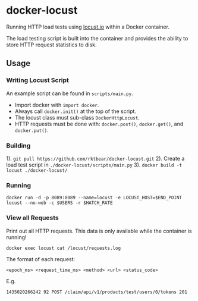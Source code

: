 # docker-locust

Running HTTP load tests using [locust.io](http://locust.io) within a Docker container.

The load testing script is built into the container and provides the ability to 
store HTTP request statistics to disk.

## Usage

### Writing Locust Script

An example script can be found in `scripts/main.py`.

* Import docker with `import docker`.
* Always call `docker.init()` at the top of the script.
* The locust class must sub-class `DockerHttpLocust`.
* HTTP requests must be done with: `docker.post()`, `docker.get()`, and `docker.put()`.

### Building 

1). `git pull https://github.com/rktbear/docker-locust.git`
2). Create a load test script in `./docker-locust/scripts/main.py`
3). `docker build -t locust ./docker-locust/`

### Running

`docker run -d -p 8089:8089 --name=locust -e LOCUST_HOST=$END_POINT locust --no-web -c $USERS -r $HATCH_RATE`

### View all Requests

Print out all HTTP requests. This data is only available while the container is running!

`docker exec locust cat /locust/requests.log`

The format of each request:

`<epoch_ms> <request_time_ms> <method> <url> <status_code>`

E.g.

`1435020266242 92 POST /claim/api/v1/products/test/users/0/tokens 201`
